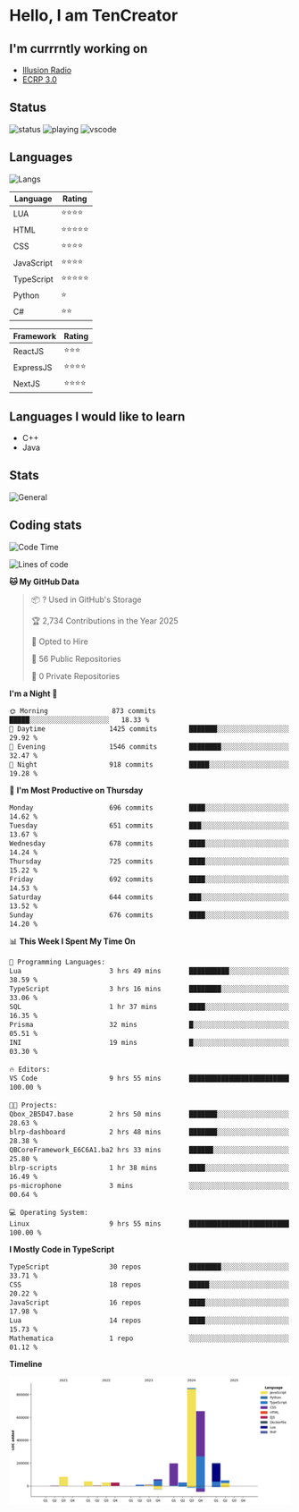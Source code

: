 # Hello, I am TenCreator

## I'm currrntly working on
- [Illusion Radio](https://illusionradio.co.uk/)
- [ECRP 3.0](http://github.com/Emerald-Coast-Roleplay/)

## Status
![status](https://api.statusbadges.me/badge/status/518334475038359555?simple=true&style=for-the-badge)
![playing](https://api.statusbadges.me/badge/playing/518334475038359555?style=for-the-badge)
![vscode](https://api.statusbadges.me/badge/vscode/518334475038359555?style=for-the-badge)

## Languages
![Langs](https://github-readme-stats.vercel.app/api/top-langs/?username=tencreator&layout=compact&theme=radical)


|Language|Rating|
|--------|------|
|LUA|⭐️⭐️⭐️⭐️|
|HTML|⭐️⭐️⭐️⭐️⭐️|
|CSS|⭐️⭐️⭐️⭐️|
|JavaScript|⭐️⭐️⭐️⭐️|
|TypeScript|⭐️⭐️⭐️⭐️⭐️|
|Python|⭐️|
|C#|⭐️⭐️ |

|Framework|Rating|
|--------|------|
|ReactJS|⭐️⭐️⭐|
|ExpressJS|⭐️⭐️⭐️⭐️|
|NextJS|⭐️⭐️⭐⭐️|

## Languages I would like to learn
- C++
- Java

## Stats
![General](https://github-readme-stats.vercel.app/api?username=tencreator&show_icons=true&theme=radical)

## Coding stats

<!--START_SECTION:waka-->
![Code Time](http://img.shields.io/badge/Code%20Time-563%20hrs%2020%20mins-blue)

![Lines of code](https://img.shields.io/badge/From%20Hello%20World%20I%27ve%20Written-2.2%20million%20lines%20of%20code-blue)

**🐱 My GitHub Data** 

> 📦 ? Used in GitHub's Storage 
 > 
> 🏆 2,734 Contributions in the Year 2025
 > 
> 💼 Opted to Hire
 > 
> 📜 56 Public Repositories 
 > 
> 🔑 0 Private Repositories 
 > 
**I'm a Night 🦉** 

```text
🌞 Morning                873 commits         █████░░░░░░░░░░░░░░░░░░░░   18.33 % 
🌆 Daytime                1425 commits        ███████░░░░░░░░░░░░░░░░░░   29.92 % 
🌃 Evening                1546 commits        ████████░░░░░░░░░░░░░░░░░   32.47 % 
🌙 Night                  918 commits         █████░░░░░░░░░░░░░░░░░░░░   19.28 % 
```
📅 **I'm Most Productive on Thursday** 

```text
Monday                   696 commits         ████░░░░░░░░░░░░░░░░░░░░░   14.62 % 
Tuesday                  651 commits         ███░░░░░░░░░░░░░░░░░░░░░░   13.67 % 
Wednesday                678 commits         ████░░░░░░░░░░░░░░░░░░░░░   14.24 % 
Thursday                 725 commits         ████░░░░░░░░░░░░░░░░░░░░░   15.22 % 
Friday                   692 commits         ████░░░░░░░░░░░░░░░░░░░░░   14.53 % 
Saturday                 644 commits         ███░░░░░░░░░░░░░░░░░░░░░░   13.52 % 
Sunday                   676 commits         ████░░░░░░░░░░░░░░░░░░░░░   14.20 % 
```


📊 **This Week I Spent My Time On** 

```text
💬 Programming Languages: 
Lua                      3 hrs 49 mins       ██████████░░░░░░░░░░░░░░░   38.59 % 
TypeScript               3 hrs 16 mins       ████████░░░░░░░░░░░░░░░░░   33.06 % 
SQL                      1 hr 37 mins        ████░░░░░░░░░░░░░░░░░░░░░   16.35 % 
Prisma                   32 mins             █░░░░░░░░░░░░░░░░░░░░░░░░   05.51 % 
INI                      19 mins             █░░░░░░░░░░░░░░░░░░░░░░░░   03.30 % 

🔥 Editors: 
VS Code                  9 hrs 55 mins       █████████████████████████   100.00 % 

🐱‍💻 Projects: 
Qbox_2B5D47.base         2 hrs 50 mins       ███████░░░░░░░░░░░░░░░░░░   28.63 % 
blrp-dashboard           2 hrs 48 mins       ███████░░░░░░░░░░░░░░░░░░   28.38 % 
QBCoreFramework_E6C6A1.ba2 hrs 33 mins       ██████░░░░░░░░░░░░░░░░░░░   25.80 % 
blrp-scripts             1 hr 38 mins        ████░░░░░░░░░░░░░░░░░░░░░   16.49 % 
ps-microphone            3 mins              ░░░░░░░░░░░░░░░░░░░░░░░░░   00.64 % 

💻 Operating System: 
Linux                    9 hrs 55 mins       █████████████████████████   100.00 % 
```

**I Mostly Code in TypeScript** 

```text
TypeScript               30 repos            ████████░░░░░░░░░░░░░░░░░   33.71 % 
CSS                      18 repos            █████░░░░░░░░░░░░░░░░░░░░   20.22 % 
JavaScript               16 repos            ████░░░░░░░░░░░░░░░░░░░░░   17.98 % 
Lua                      14 repos            ████░░░░░░░░░░░░░░░░░░░░░   15.73 % 
Mathematica              1 repo              ░░░░░░░░░░░░░░░░░░░░░░░░░   01.12 % 
```



**Timeline**

![Lines of Code chart](https://raw.githubusercontent.com/tencreator/tencreator/main/assets/bar_graph.png)


<!--END_SECTION:waka-->
